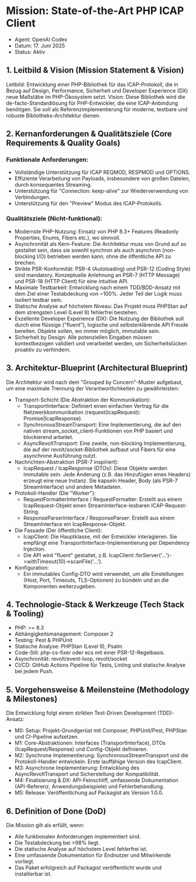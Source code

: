 # Mission: State-of-the-Art PHP ICAP Client

* Agent: OpenAI Codex
* Datum: 17. Juni 2025
* Status: Aktiv

## 1. Leitbild & Vision (Mission Statement & Vision)

Leitbild: Entwicklung einer PHP-Bibliothek für das ICAP-Protokoll, die in Bezug auf Design, Performance, Sicherheit und Developer Experience (DX) neue Maßstäbe im PHP-Ökosystem setzt.
Vision: Diese Bibliothek wird die de-facto-Standardlösung für PHP-Entwickler, die eine ICAP-Anbindung benötigen. Sie soll als Referenzimplementierung für moderne, testbare und robuste Bibliotheks-Architektur dienen.

## 2. Kernanforderungen & Qualitätsziele (Core Requirements & Quality Goals)

### Funktionale Anforderungen:

 * Vollständige Unterstützung für ICAP REQMOD, RESPMOD und OPTIONS.
 * Effiziente Verarbeitung von Payloads, insbesondere von großen Dateien, durch konsequentes Streaming.
 * Unterstützung für "Connection: keep-alive" zur Wiederverwendung von Verbindungen.
 * Unterstützung für den "Preview" Modus des ICAP-Protokolls.

### Qualitätsziele (Nicht-funktional):

 * Modernste PHP-Nutzung: Einsatz von PHP 8.3+ Features (Readonly Properties, Enums, Fibers etc.), wo sinnvoll.
 * Asynchronität als Kern-Feature: Die Architektur muss von Grund auf so gestaltet sein, dass sie sowohl synchron als auch asynchron (non-blocking I/O) betrieben werden kann, ohne die öffentliche API zu brechen.
 * Strikte PSR-Konformität: PSR-4 (Autoloading) und PSR-12 (Coding Style) sind mandatory. Konzeptuelle Anlehnung an PSR-7 (HTTP Message) und PSR-18 (HTTP Client) für eine intuitive API.
 * Maximale Testbarkeit: Entwicklung nach einem TDD/BDD-Ansatz mit dem Ziel einer Testabdeckung von ~100%. Jeder Teil der Logik muss isoliert testbar sein.
 * Statische Analyse auf höchstem Niveau: Das Projekt muss PHPStan auf dem strengsten Level (Level 9) fehlerfrei bestehen.
 * Exzellente Developer Experience (DX): Die Nutzung der Bibliothek soll durch eine flüssige ("fluent"), logische und selbsterklärende API Freude bereiten. Objekte sollen, wo immer möglich, immutable sein.
 * Sicherheit by Design: Alle potenziellen Eingaben müssen kontextbezogen validiert und verarbeitet werden, um Sicherheitslücken proaktiv zu verhindern.

## 3. Architektur-Blueprint (Architectural Blueprint)

Die Architektur wird nach dem "Grouped by Concern"-Muster aufgebaut, um eine maximale Trennung der Verantwortlichkeiten zu gewährleisten:

 * Transport-Schicht (Die Abstraktion der Kommunikation):
   * TransportInterface: Definiert einen einfachen Vertrag für die Netzwerkkommunikation (request(IcapRequest): Promise<IcapResponse>|IcapResponse).
   * SynchronousStreamTransport: Eine Implementierung, die auf den nativen stream_socket_client-Funktionen von PHP basiert und blockierend arbeitet.
   * AsyncRevoltTransport: Eine zweite, non-blocking Implementierung, die auf der revolt/socket-Bibliothek aufbaut und Fibers für eine asynchrone Ausführung nutzt.
 * Nachrichten-Abstraktion (PSR-7 inspiriert):
   * IcapRequest / IcapResponse (DTOs): Diese Objekte werden immutable sein. Jede Änderung (z.B. das Hinzufügen eines Headers) erzeugt eine neue Instanz. Sie kapseln Header, Body (als PSR-7 StreamInterface) und andere Metadaten.
 * Protokoll-Handler (Die "Worker"):
   * RequestFormatterInterface / RequestFormatter: Erstellt aus einem IcapRequest-Objekt einen StreamInterface-lesbaren ICAP-Request-String.
   * ResponseParserInterface / ResponseParser: Erstellt aus einem StreamInterface ein IcapResponse-Objekt.
 * Die Fassade (Der öffentliche Client):
   * IcapClient: Die Hauptklasse, mit der Entwickler interagieren. Sie empfängt eine TransportInterface-Implementierung per Dependency Injection.
   * Die API wird "fluent" gestaltet, z.B. IcapClient::forServer('...')->withTimeout(10)->scanFile('...').
 * Konfiguration:
   * Ein immutables Config-DTO wird verwendet, um alle Einstellungen (Host, Port, Timeouts, TLS-Optionen) zu bündeln und an die Komponenten weiterzugeben.

## 4. Technologie-Stack & Werkzeuge (Tech Stack & Tooling)

 * PHP: >= 8.3
 * Abhängigkeitsmanagement: Composer 2
 * Testing: Pest & PHPUnit
 * Statische Analyse: PHPStan (Level 9), Psalm
 * Code-Stil: php-cs-fixer oder ecs mit einer PSR-12-Regelbasis.
 * Asynchronität: revolt/event-loop, revolt/socket
 * CI/CD: GitHub Actions Pipeline für Tests, Linting und statische Analyse bei jedem Push.

## 5. Vorgehensweise & Meilensteine (Methodology & Milestones)

Die Entwicklung folgt einem strikten Test-Driven Development (TDD)-Ansatz:

 * M0: Setup: Projekt-Grundgerüst mit Composer, PHPUnit/Pest, PHPStan und CI-Pipeline aufsetzen.
 * M1: Core-Abstraktionen: Interfaces (TransportInterface), DTOs (IcapRequest/Response) und Config-Objekt definieren.
 * M2: Synchrone Implementierung: SynchronousStreamTransport und die Protokoll-Handler entwickeln. Erste lauffähige Version des IcapClient.
 * M3: Asynchrone Implementierung: Entwicklung des AsyncRevoltTransport und Sicherstellung der Kompatibilität.
 * M4: Finalisierung & DX: API-Feinschliff, umfassende Dokumentation (API-Referenz, Anwendungsbeispiele) und Fehlerbehandlung.
 * M5: Release: Veröffentlichung auf Packagist als Version 1.0.0.

## 6. Definition of Done (DoD)

Die Mission gilt als erfüllt, wenn:
 * Alle funktionalen Anforderungen implementiert sind.
 * Die Testabdeckung bei >98% liegt.
 * Die statische Analyse auf höchstem Level fehlerfrei ist.
 * Eine umfassende Dokumentation für Endnutzer und Mitwirkende vorliegt.
 * Das Paket erfolgreich auf Packagist veröffentlicht wurde und installierbar ist.
